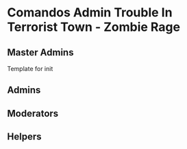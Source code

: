 # Comandos Admin Trouble In Terrorist Town - Zombie Rage

## Master Admins

Template for init

## Admins

## Moderators

## Helpers